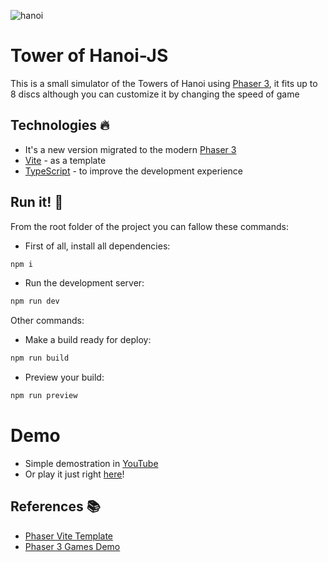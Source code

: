 ![hanoi](https://github.com/pr0mming/TowerHanoi/assets/20020612/50a219f7-9fd1-4bbf-862a-9e17e6cb080d)

# Tower of Hanoi-JS

This is a small simulator of the Towers of Hanoi using [Phaser 3](https://phaser.io), it fits up to 8 discs although you can customize it by changing the speed of game

## Technologies :fire:

- It's a new version migrated to the modern [Phaser 3](https://phaser.io)
- [Vite](https://vitejs.dev) - as a template
- [TypeScript](https://www.typescriptlang.org) - to improve the development experience

## Run it! :rocket:

From the root folder of the project you can fallow these commands:

- First of all, install all dependencies:

```bash
npm i
```

- Run the development server:

```bash
npm run dev
```

Other commands:

- Make a build ready for deploy:

```bash
npm run build
```

- Preview your build:

```bash
npm run preview
```

# Demo

- Simple demostration in [YouTube](https://www.youtube.com/watch?v=4g_4nM0yOCE)
- Or play it just right [here](https://towerhanoi.pr0mming.dev)!

## References :books:

- [Phaser Vite Template](https://github.com/phaserjs/template-vite/tree/main)
- [Phaser 3 Games Demo](https://labs.phaser.io/index.html?dir=games/&q=)

